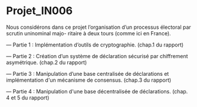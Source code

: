 # Projet_IN006
Nous considérons dans ce projet l’organisation d’un processus électoral par scrutin uninominal majo- ritaire à deux tours (comme ici en France). 


— Partie 1 : Implémentation d’outils de cryptographie. (chap.1 du rapport)

— Partie 2 : Création d’un système de déclaration sécurisé par chiffrement asymétrique. (chap.2 du rapport)

— Partie 3 : Manipulation d’une base centralisée de déclarations et implémentation d'un mécanisme de consensus. (chap.3 du rapport)

— Partie 4 : Manipulation d'une base décentralisée de déclarations. (chap. 4 et 5 du rapport)
